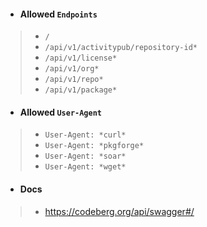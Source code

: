 - #### Allowed `Endpoints`
> - `/`
> - `/api/v1/activitypub/repository-id*`
> - `/api/v1/license*`
> - `/api/v1/org*`
> - `/api/v1/repo*`
> - `/api/v1/package*`

- #### Allowed `User-Agent`
> - `User-Agent: *curl*`
> - `User-Agent: *pkgforge*`
> - `User-Agent: *soar*`
> - `User-Agent: *wget*`

- #### Docs
> - https://codeberg.org/api/swagger#/
